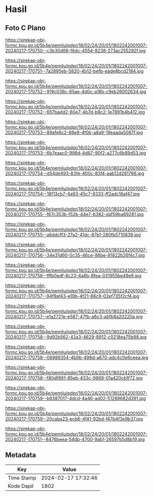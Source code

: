 # Hasil

## Foto C Plano

https://sirekap-obj-formc.kpu.go.id/5b4e/pemilu/pdpr/18/02/24/20/01/1802242001007-20240217-170750--c3b30d68-f6dc-4554-8238-273ac255292f.jpg

https://sirekap-obj-formc.kpu.go.id/5b4e/pemilu/pdpr/18/02/24/20/01/1802242001007-20240217-170751--7a2895eb-5820-4b12-befb-eade8bcd2184.jpg

https://sirekap-obj-formc.kpu.go.id/5b4e/pemilu/pdpr/18/02/24/20/01/1802242001007-20240217-170752--919c038c-65ae-4d0c-a18b-c9eb26002634.jpg

https://sirekap-obj-formc.kpu.go.id/5b4e/pemilu/pdpr/18/02/24/20/01/1802242001007-20240217-170752--657badd2-60e7-4b7d-b8c2-1e7891b4b412.jpg

https://sirekap-obj-formc.kpu.go.id/5b4e/pemilu/pdpr/18/02/24/20/01/1802242001007-20240217-170753--89afe6c2-86e9-4f0b-a8a9-19eaada5087f.jpg

https://sirekap-obj-formc.kpu.go.id/5b4e/pemilu/pdpr/18/02/24/20/01/1802242001007-20240217-170753--6b7eaac0-998d-4d87-90f2-a277c6b89d53.jpg

https://sirekap-obj-formc.kpu.go.id/5b4e/pemilu/pdpr/18/02/24/20/01/1802242001007-20240217-170754--d54de493-83fe-400c-83f4-aab12d261766.jpg

https://sirekap-obj-formc.kpu.go.id/5b4e/pemilu/pdpr/18/02/24/20/01/1802242001007-20240217-170754--18f13cb7-4a93-45c7-9333-ff2adc16af47.jpg

https://sirekap-obj-formc.kpu.go.id/5b4e/pemilu/pdpr/18/02/24/20/01/1802242001007-20240217-170755--f67c353b-f52b-44e7-b382-daf59ba89281.jpg

https://sirekap-obj-formc.kpu.go.id/5b4e/pemilu/pdpr/18/02/24/20/01/1802242001007-20240217-170755--a6ddcff3-27a2-41dc-87b1-280fb5710839.jpg

https://sirekap-obj-formc.kpu.go.id/5b4e/pemilu/pdpr/18/02/24/20/01/1802242001007-20240217-170756--34e31d60-0c35-46ce-88be-91822b26f4c7.jpg

https://sirekap-obj-formc.kpu.go.id/5b4e/pemilu/pdpr/18/02/24/20/01/1802242001007-20240217-170756--fffb0edf-8c23-4a6b-8fea-031955be49e9.jpg

https://sirekap-obj-formc.kpu.go.id/5b4e/pemilu/pdpr/18/02/24/20/01/1802242001007-20240217-170757--94f9af43-e19b-4f21-88c9-02ef735f2cf4.jpg

https://sirekap-obj-formc.kpu.go.id/5b4e/pemilu/pdpr/18/02/24/20/01/1802242001007-20240217-170757--e1a2721e-e587-47fb-a6c3-abfb8a20220a.jpg

https://sirekap-obj-formc.kpu.go.id/5b4e/pemilu/pdpr/18/02/24/20/01/1802242001007-20240217-170758--9d92b562-42a3-4629-8912-c0218ea75b98.jpg

https://sirekap-obj-formc.kpu.go.id/5b4e/pemilu/pdpr/18/02/24/20/01/1802242001007-20240217-170758--08989354-4b9b-498d-a670-adc4c0e6ceea.jpg

https://sirekap-obj-formc.kpu.go.id/5b4e/pemilu/pdpr/18/02/24/20/01/1802242001007-20240217-170758--f80df891-85eb-433c-9869-01a420cb1f72.jpg

https://sirekap-obj-formc.kpu.go.id/5b4e/pemilu/pdpr/18/02/24/20/01/1802242001007-20240217-170759--b6387017-4dcd-4a46-ad02-51269682d391.jpg

https://sirekap-obj-formc.kpu.go.id/5b4e/pemilu/pdpr/18/02/24/20/01/1802242001007-20240217-170759--20caba23-ecb6-4f41-92bd-f47b4f3e9b37.jpg

https://sirekap-obj-formc.kpu.go.id/5b4e/pemilu/pdpr/18/02/24/20/01/1802242001007-20240217-170751--8476beea-54db-4700-9ab1-26597b5d8b19.jpg


## Metadata

| Key        | Value               |
| ---------- | ------------------- |
| Time Stamp | 2024-02-17 17:32:46 |
| Kode Dapil | 1802                |




